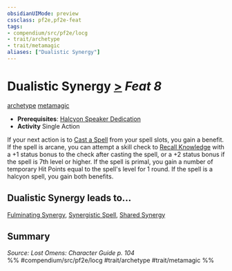```yaml
---
obsidianUIMode: preview
cssclass: pf2e,pf2e-feat
tags:
- compendium/src/pf2e/locg
- trait/archetype
- trait/metamagic
aliases: ["Dualistic Synergy"]
---
```

# Dualistic Synergy  [>](../../rules/core-rulebook/chapter-9-playing-the-game.md#Actions "Single Action") *Feat 8*  
[archetype](../../rules/traits/archetype.md)  [metamagic](../../rules/traits/metamagic.md)  

- **Prerequisites**: [Halcyon Speaker Dedication](halcyon-speaker-dedication-locg.md)
- **Activity** Single Action

If your next action is to [Cast a Spell](../../rules/actions/cast-a-spell.md) from your spell slots, you gain a benefit. If the spell is arcane, you can attempt a skill check to [Recall Knowledge](../../rules/actions/recall-knowledge.md) with a +1 status bonus to the check after casting the spell, or a +2 status bonus if the spell is 7th level or higher. If the spell is primal, you gain a number of temporary Hit Points equal to the spell's level for 1 round. If the spell is a halcyon spell, you gain both benefits.

## Dualistic Synergy leads to...

[Fulminating Synergy](fulminating-synergy-locg.md), [Synergistic Spell](synergistic-spell-locg.md), [Shared Synergy](shared-synergy-locg.md)

## Summary

*Source: Lost Omens: Character Guide p. 104*  
%% #compendium/src/pf2e/locg #trait/archetype #trait/metamagic %%
